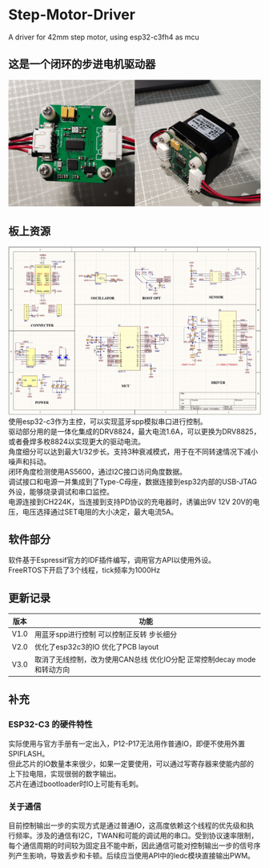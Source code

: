 # Step-Motor-Driver
A driver for 42mm step motor, using esp32-c3fh4 as mcu

## 这是一个闭环的步进电机驱动器
![](/IMG/1.jpg)


## 板上资源
![](/IMG/2.jpg)
使用esp32-c3作为主控，可以实现蓝牙spp模拟串口进行控制。<br />
驱动部分用的是一体化集成的DRV8824，最大电流1.6A，可以更换为DRV8825，或者叠焊多枚8824以实现更大的驱动电流。<br />
角度细分可以达到最大1/32步长。支持3种衰减模式，用于在不同转速情况下减小噪声和抖动。<br />
闭环角度检测使用AS5600，通过I2C接口访问角度数据。<br />
调试接口和电源一并集成到了Type-C母座，数据连接到esp32内部的USB-JTAG外设，能够烧录调试和串口监控。<br />
电源连接到CH224K，当连接到支持PD协议的充电器时，诱骗出9V 12V 20V的电压，电压选择通过SET电阻的大小决定，最大电流5A。<br />

## 软件部分
软件基于Espressif官方的IDF插件编写，调用官方API以使用外设。<br />
FreeRTOS下开启了3个线程，tick频率为1000Hz <br />


## 更新记录
| 版本 | 功能 |
| ---- | ---- |
| V1.0 | 用蓝牙spp进行控制 可以控制正反转 步长细分 |
| V2.0 | 优化了esp32c3的IO 优化了PCB layout|
| V3.0 | 取消了无线控制，改为使用CAN总线 优化IO分配 正常控制decay mode和转动方向 |

## 补充
### ESP32-C3 的硬件特性
实际使用与官方手册有一定出入，P12-P17无法用作普通IO，即便不使用外置SPIFLASH。<br />
但此芯片的IO数量本来很少，如果一定要使用，可以通过写寄存器来使能内部的上下拉电阻，实现很弱的数字输出。<br />
芯片在通过bootloader时IO上可能有毛刺。<br />

### 关于通信
目前控制输出一步的实现方式是通过普通IO，这高度依赖这个线程的优先级和执行频率。涉及的通信有I2C，TWAN和可能的调试用的串口。受到协议速率限制，每个通信周期的时间较为固定且不能中断，因此通信可能对控制输出一步的信号序列产生影响，导致丢步和卡顿。后续应当使用API中的ledc模块直接输出PWM。
